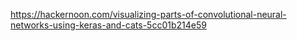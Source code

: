 https://hackernoon.com/visualizing-parts-of-convolutional-neural-networks-using-keras-and-cats-5cc01b214e59
